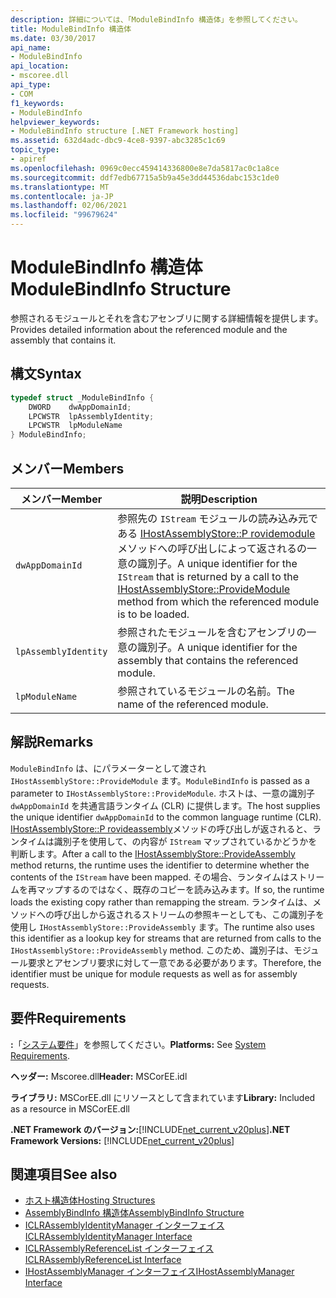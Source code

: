 ```yaml
---
description: 詳細については、「ModuleBindInfo 構造体」を参照してください。
title: ModuleBindInfo 構造体
ms.date: 03/30/2017
api_name:
- ModuleBindInfo
api_location:
- mscoree.dll
api_type:
- COM
f1_keywords:
- ModuleBindInfo
helpviewer_keywords:
- ModuleBindInfo structure [.NET Framework hosting]
ms.assetid: 632d4adc-dbc9-4ce8-9397-abc3285c1c69
topic_type:
- apiref
ms.openlocfilehash: 0969c0ecc459414336800e8e7da5817ac0c1a8ce
ms.sourcegitcommit: ddf7edb67715a5b9a45e3dd44536dabc153c1de0
ms.translationtype: MT
ms.contentlocale: ja-JP
ms.lasthandoff: 02/06/2021
ms.locfileid: "99679624"
---
```

# <a name="modulebindinfo-structure"></a><span data-ttu-id="2dfe4-103">ModuleBindInfo 構造体</span><span class="sxs-lookup"><span data-stu-id="2dfe4-103">ModuleBindInfo Structure</span></span>

<span data-ttu-id="2dfe4-104">参照されるモジュールとそれを含むアセンブリに関する詳細情報を提供します。</span><span class="sxs-lookup"><span data-stu-id="2dfe4-104">Provides detailed information about the referenced module and the assembly that contains it.</span></span>  
  
## <a name="syntax"></a><span data-ttu-id="2dfe4-105">構文</span><span class="sxs-lookup"><span data-stu-id="2dfe4-105">Syntax</span></span>  
  
```cpp  
typedef struct _ModuleBindInfo {  
    DWORD    dwAppDomainId;  
    LPCWSTR  lpAssemblyIdentity;  
    LPCWSTR  lpModuleName  
} ModuleBindInfo;  
```  
  
## <a name="members"></a><span data-ttu-id="2dfe4-106">メンバー</span><span class="sxs-lookup"><span data-stu-id="2dfe4-106">Members</span></span>  
  
|<span data-ttu-id="2dfe4-107">メンバー</span><span class="sxs-lookup"><span data-stu-id="2dfe4-107">Member</span></span>|<span data-ttu-id="2dfe4-108">説明</span><span class="sxs-lookup"><span data-stu-id="2dfe4-108">Description</span></span>|  
|------------|-----------------|  
|`dwAppDomainId`|<span data-ttu-id="2dfe4-109">参照先の `IStream` モジュールの読み込み元である [IHostAssemblyStore::P rovidemodule](ihostassemblystore-providemodule-method.md) メソッドへの呼び出しによって返されるの一意の識別子。</span><span class="sxs-lookup"><span data-stu-id="2dfe4-109">A unique identifier for the `IStream` that is returned by a call to the [IHostAssemblyStore::ProvideModule](ihostassemblystore-providemodule-method.md) method from which the referenced module is to be loaded.</span></span>|  
|`lpAssemblyIdentity`|<span data-ttu-id="2dfe4-110">参照されたモジュールを含むアセンブリの一意の識別子。</span><span class="sxs-lookup"><span data-stu-id="2dfe4-110">A unique identifier for the assembly that contains the referenced module.</span></span>|  
|`lpModuleName`|<span data-ttu-id="2dfe4-111">参照されているモジュールの名前。</span><span class="sxs-lookup"><span data-stu-id="2dfe4-111">The name of the referenced module.</span></span>|  
  
## <a name="remarks"></a><span data-ttu-id="2dfe4-112">解説</span><span class="sxs-lookup"><span data-stu-id="2dfe4-112">Remarks</span></span>  

 <span data-ttu-id="2dfe4-113">`ModuleBindInfo` は、にパラメーターとして渡され `IHostAssemblyStore::ProvideModule` ます。</span><span class="sxs-lookup"><span data-stu-id="2dfe4-113">`ModuleBindInfo` is passed as a parameter to `IHostAssemblyStore::ProvideModule`.</span></span> <span data-ttu-id="2dfe4-114">ホストは、一意の識別子 `dwAppDomainId` を共通言語ランタイム (CLR) に提供します。</span><span class="sxs-lookup"><span data-stu-id="2dfe4-114">The host supplies the unique identifier `dwAppDomainId` to the common language runtime (CLR).</span></span> <span data-ttu-id="2dfe4-115">[IHostAssemblyStore::P rovideassembly](ihostassemblystore-provideassembly-method.md)メソッドの呼び出しが返されると、ランタイムは識別子を使用して、の内容が `IStream` マップされているかどうかを判断します。</span><span class="sxs-lookup"><span data-stu-id="2dfe4-115">After a call to the [IHostAssemblyStore::ProvideAssembly](ihostassemblystore-provideassembly-method.md) method returns, the runtime uses the identifier to determine whether the contents of the `IStream` have been mapped.</span></span> <span data-ttu-id="2dfe4-116">その場合、ランタイムはストリームを再マップするのではなく、既存のコピーを読み込みます。</span><span class="sxs-lookup"><span data-stu-id="2dfe4-116">If so, the runtime loads the existing copy rather than remapping the stream.</span></span> <span data-ttu-id="2dfe4-117">ランタイムは、メソッドへの呼び出しから返されるストリームの参照キーとしても、この識別子を使用し `IHostAssemblyStore::ProvideAssembly` ます。</span><span class="sxs-lookup"><span data-stu-id="2dfe4-117">The runtime also uses this identifier as a lookup key for streams that are returned from calls to the `IHostAssemblyStore::ProvideAssembly` method.</span></span> <span data-ttu-id="2dfe4-118">このため、識別子は、モジュール要求とアセンブリ要求に対して一意である必要があります。</span><span class="sxs-lookup"><span data-stu-id="2dfe4-118">Therefore, the identifier must be unique for module requests as well as for assembly requests.</span></span>  
  
## <a name="requirements"></a><span data-ttu-id="2dfe4-119">要件</span><span class="sxs-lookup"><span data-stu-id="2dfe4-119">Requirements</span></span>  

 <span data-ttu-id="2dfe4-120">**:**「[システム要件](../../get-started/system-requirements.md)」を参照してください。</span><span class="sxs-lookup"><span data-stu-id="2dfe4-120">**Platforms:** See [System Requirements](../../get-started/system-requirements.md).</span></span>  
  
 <span data-ttu-id="2dfe4-121">**ヘッダー:** Mscoree.dll</span><span class="sxs-lookup"><span data-stu-id="2dfe4-121">**Header:** MSCorEE.idl</span></span>  
  
 <span data-ttu-id="2dfe4-122">**ライブラリ:** MSCorEE.dll にリソースとして含まれています</span><span class="sxs-lookup"><span data-stu-id="2dfe4-122">**Library:** Included as a resource in MSCorEE.dll</span></span>  
  
 <span data-ttu-id="2dfe4-123">**.NET Framework のバージョン:**[!INCLUDE[net_current_v20plus](../../../../includes/net-current-v20plus-md.md)]</span><span class="sxs-lookup"><span data-stu-id="2dfe4-123">**.NET Framework Versions:** [!INCLUDE[net_current_v20plus](../../../../includes/net-current-v20plus-md.md)]</span></span>  
  
## <a name="see-also"></a><span data-ttu-id="2dfe4-124">関連項目</span><span class="sxs-lookup"><span data-stu-id="2dfe4-124">See also</span></span>

- [<span data-ttu-id="2dfe4-125">ホスト構造体</span><span class="sxs-lookup"><span data-stu-id="2dfe4-125">Hosting Structures</span></span>](hosting-structures.md)
- [<span data-ttu-id="2dfe4-126">AssemblyBindInfo 構造体</span><span class="sxs-lookup"><span data-stu-id="2dfe4-126">AssemblyBindInfo Structure</span></span>](assemblybindinfo-structure.md)
- [<span data-ttu-id="2dfe4-127">ICLRAssemblyIdentityManager インターフェイス</span><span class="sxs-lookup"><span data-stu-id="2dfe4-127">ICLRAssemblyIdentityManager Interface</span></span>](iclrassemblyidentitymanager-interface.md)
- [<span data-ttu-id="2dfe4-128">ICLRAssemblyReferenceList インターフェイス</span><span class="sxs-lookup"><span data-stu-id="2dfe4-128">ICLRAssemblyReferenceList Interface</span></span>](iclrassemblyreferencelist-interface.md)
- [<span data-ttu-id="2dfe4-129">IHostAssemblyManager インターフェイス</span><span class="sxs-lookup"><span data-stu-id="2dfe4-129">IHostAssemblyManager Interface</span></span>](ihostassemblymanager-interface.md)
